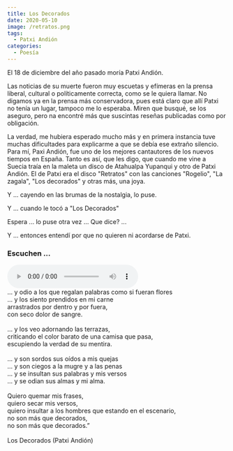 ```yaml
---
title: Los Decorados
date: 2020-05-10
image: /retratos.png
tags:
  - Patxi Andión
categories:
  - Poesía
---
```

El 18 de diciembre del año pasado moría Patxi Andión.
<!-- more -->
Las noticias de su muerte fueron muy escuetas y efímeras en la prensa liberal, cultural o políticamente correcta, como se le quiera llamar. No digamos ya en la prensa más conservadora, pues está claro que allí Patxi no tenía un lugar, tampoco me lo esperaba.
Miren que busqué, se los aseguro, pero na encontré más que suscintas reseñas publicadas como por obligación.

La verdad, me hubiera esperado mucho más y en primera instancia tuve muchas dificultades para explicarme a que se debía ese extraño silencio.
Para mí, Paxi Andión, fue uno de los mejores cantautores de los nuevos tiempos en España. Tanto es así, que les digo, que cuando me vine a Suecia traía en la maleta un disco de Atahualpa Yupanqui y otro de Patxi Andión. El de Patxi era el disco "Retratos" con las canciones "Rogelio", "La zagala", "Los decorados" y otras más, una joya.

Y ... cayendo en las brumas de la nostalgia, lo puse.  

Y ... cuando le tocó a "Los Decorados"

Espera ... lo puse otra vez ... Que dice? ...

Y ... entonces entendí por que no quieren ni acordarse de Patxi.

### Escuchen ...

<audio controls>
  <source src="/audio/Los decorados.mp3" type="audio/mpeg">
  Your browser does not support the audio element.
</audio>

<br/>
... y odio a los que regalan palabras como si fueran flores<br/>
... y los siento prendidos en mi carne<br/>
arrastrados por dentro y por fuera,<br/>
con seco dolor de sangre.<br/>
<br/>
... y los veo adornando las terrazas,<br/>
criticando el color barato de una camisa que pasa,<br/>
escupiendo la verdad de su mentira.<br/>
<br/>
... y son sordos sus oídos a mis quejas<br/>
... y son ciegos a la mugre y a las penas<br/>
... y se insultan sus palabras y mis versos<br/>
... y se odian sus almas y mi alma.<br/>
<br/>
Quiero quemar mis frases,<br/>
quiero secar mis versos,<br/>
quiero insultar a los hombres que estando en el escenario,<br/>
no son más que decorados,<br/>
no son más que decorados.”<br/>
<br/>
Los Decorados (Patxi Andión)<br/>
<social-share />
